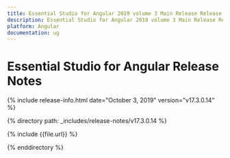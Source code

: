 ```yaml
---
title: Essential Studio for Angular 2019 volume 3 Main Release Release Notes  
description: Essential Studio for Angular 2019 volume 3 Main Release Release Notes  
platform: Angular
documentation: ug
---
```


# Essential Studio for Angular  Release Notes  

{% include release-info.html date="October 3, 2019"  version="v17.3.0.14" %} 


{% directory path: _includes/release-notes/v17.3.0.14 %}

{% include {{file.url}} %}

{% enddirectory %}